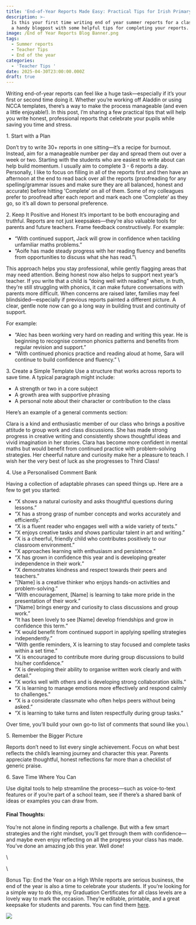 ```yaml
---
title: 'End-of-Year Reports Made Easy: Practical Tips for Irish Primary Teachers'
description: >-
  Is this your first time writing end of year summer reports for a class? Here’s
  a handy blogpost with some helpful tips for completing your reports.
image: /End of Year Reports Blog Banner.png
tags:
  - Summer reports
  - Teacher Tips
  - End of the year
categories:
  - 'Teacher Tips '
date: 2025-04-30T23:00:00.000Z
draft: true
---
```


Writing end-of-year reports can feel like a huge task—especially if it’s your first or second time doing it. Whether you’re working off Aladdin or using NCCA templates, there’s a way to make the process manageable (and even a little enjoyable!). In this post, I’m sharing a few practical tips that will help you write honest, professional reports that celebrate your pupils while saving you time and stress.


1\. Start with a Plan

Don’t try to write 30+ reports in one sitting—it’s a recipe for burnout. Instead, aim for a manageable number per day and spread them out over a week or two. Starting with the students who are easiest to write about can help build momentum. I usually aim to complete 3 - 6 reports a day.  Personally, I like to focus on filling in all of the reports first and then have an afternoon at the end to read back over all the reports (proofreading for any spelling/grammar issues and make sure they are all balanced, honest and accurate) before hitting 'Complete’ on all of them. Some of my colleagues prefer to proofread after each report and mark each one ‘Complete’ as they go, so it’s all down to personal preference.


2\. Keep It Positive and Honest
It’s important to be both encouraging and truthful. Reports are not just keepsakes—they’re also valuable tools for parents and future teachers. Frame feedback constructively. For example:

* “With continued support, Jack will grow in confidence when tackling unfamiliar maths problems.”
* “Aoife has made steady progress with her reading fluency and benefits from opportunities to discuss what she has read.”\


This approach helps you stay professional, while gently flagging areas that may need attention.  Being honest now also helps to support next year’s teacher. If you write that a child is “doing well with reading” when, in truth, they’re still struggling with phonics, it can make future conversations with parents more difficult. When concerns are raised later, families may feel blindsided—especially if previous reports painted a different picture. A clear, gentle note now can go a long way in building trust and continuity of support.

For example:

* “Alec has been working very hard on reading and writing this year. He is beginning to recognise common phonics patterns and benefits from regular revision and support.”
* “With continued phonics practice and reading aloud at home, Sara will continue to build confidence and fluency.”
  \


3\. Create a Simple Template
Use a structure that works across reports to save time. A typical paragraph might include:

* A strength or two in a core subject
* A growth area with supportive phrasing
* A personal note about their character or contribution to the class


Here’s an example of a general comments section:

Clara is a kind and enthusiastic member of our class who brings a positive attitude to group work and class discussions. She has made strong progress in creative writing and consistently shows thoughtful ideas and vivid imagination in her stories. Clara has become more confident in mental maths but would benefit from continued practice with problem-solving strategies. Her cheerful nature and curiosity make her a pleasure to teach. I wish her the very best of luck as she progresses to Third Class!

4\. Use a Personalised Comment Bank

Having a collection of adaptable phrases can speed things up. Here are a few to get you started:

* “X shows a natural curiosity and asks thoughtful questions during lessons.”
* “X has a strong grasp of number concepts and works accurately and efficiently.”
* “X is a fluent reader who engages well with a wide variety of texts.”
* “X enjoys creative tasks and shows particular talent in art and writing.”
* “X is a cheerful, friendly child who contributes positively to our classroom environment.”
* “X approaches learning with enthusiasm and persistence.”
* “X has grown in confidence this year and is developing greater independence in their work.”
* “X demonstrates kindness and respect towards their peers and teachers.”
* ”\[Name] is a creative thinker who enjoys hands-on activities and problem-solving.”
* “With encouragement, \[Name] is learning to take more pride in the presentation of their work.”
* ”\[Name] brings energy and curiosity to class discussions and group work.”
* “It has been lovely to see \[Name] develop friendships and grow in confidence this term.”
* “X would benefit from continued support in applying spelling strategies independently.”
* “With gentle reminders, X is learning to stay focused and complete tasks within a set time.”
* “X is encouraged to contribute more during group discussions to build his/her confidence.”
* “X is developing their ability to organise written work clearly and with detail.”
* “X works well with others and is developing strong collaboration skills.”
* “X is learning to manage emotions more effectively and respond calmly to challenges.”
* “X is a considerate classmate who often helps peers without being asked.”
* “X is learning to take turns and listen respectfully during group tasks.”

Over time, you’ll build your own go-to list of comments that sound like you.\


5\. Remember the Bigger Picture

Reports don’t need to list every single achievement. Focus on what best reflects the child’s learning journey and character this year. Parents appreciate thoughtful, honest reflections far more than a checklist of generic praise.


6\. Save Time Where You Can

Use digital tools to help streamline the process—such as voice-to-text features or if you’re part of a school team, see if there’s a shared bank of ideas or examples you can draw from.


#### Final Thoughts:

You’re not alone in finding reports a challenge. But with a few smart strategies and the right mindset, you’ll get through them with confidence—and maybe even enjoy reflecting on all the progress your class has made. You’ve done an amazing job this year. Well done!

\


\


Bonus Tip: End the Year on a High
While reports are serious business, the end of the year is also a time to celebrate your students. If you’re looking for a simple way to do this, my Graduation Certificates for all class levels are a lovely way to mark the occasion. They’re editable, printable, and a great keepsake for students and parents. You can find them [here](https://www.teacherspayteachers.com/Product/End-of-Year-Graduation-Certificates-Ireland-9512681?utm_source=My%20blog\&utm_campaign=End%20of%20year%20reports%20blog%20post).

![](/IMG_0071.jpeg)
